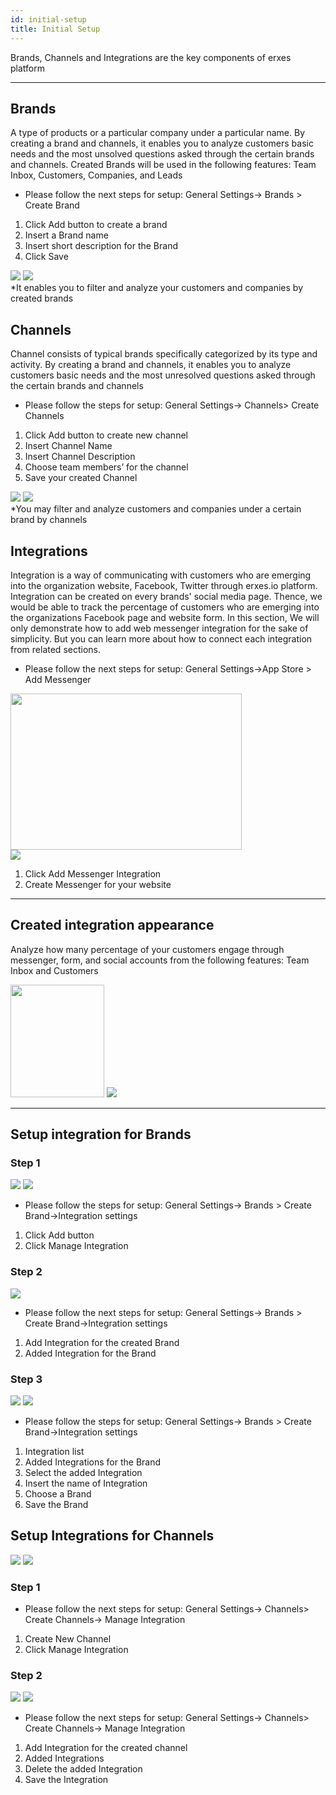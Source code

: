 ```yaml
---
id: initial-setup
title: Initial Setup
---
```


Brands, Channels and Integrations are the key components of erxes platform

---

## Brands

A type of products or a particular company under a particular name. By creating a brand and channels, it enables you to analyze customers basic needs and the most unsolved questions asked through the certain brands and channels. Created Brands will be used in the following features: Team Inbox, Customers, Companies, and Leads

- Please follow the next steps for setup: General Settings-> Brands > Create Brand

1. Click Add button to create a brand
2. Insert a Brand name
3. Insert short description for the Brand
4. Click Save

  <div>
  <img src="https://s3.us-west-2.amazonaws.com/erxes-docs/general-settings/general11.png"/>
  <img src="https://s3.us-west-2.amazonaws.com/erxes-docs/general-settings/general12.png"/>
      <aside class="notice">
      *It enables you to filter and analyze your customers and companies by created brands
      </aside>
  </div>

## Channels

Channel consists of typical brands specifically categorized by its type and activity. By creating a brand and channels, it enables you to analyze customers basic needs and the most unresolved questions asked through the certain brands and channels

- Please follow the steps for setup: General Settings-> Channels> Create Channels

1. Click Add button to create new channel
2. Insert Channel Name
3. Insert Channel Description
4. Choose team members’ for the channel
5. Save your created Channel

<div>
    <img src="https://s3.us-west-2.amazonaws.com/erxes-docs/general-settings/general18.png"/>
    <img src="https://s3.us-west-2.amazonaws.com/erxes-docs/general-settings/general19.png"/>
    <aside class="notice">
    *You may filter and analyze customers and companies under a certain brand by channels 
    </aside>
</div>

## Integrations
Integration is a way of communicating with customers who are emerging into the organization website, Facebook, Twitter through erxes.io platform. Integration can be created on every brands' social media page. Thence, we would be able to track the percentage of customers who are emerging into the organizations Facebook page and website form. In this section, We will only demonstrate how to add web messenger integration for the sake of simplicity. But you can learn more about how to connect each integration from related sections.

+ Please follow the next steps for setup: General Settings->App Store > Add Messenger

<div>
  <img src="https://s3-us-west-2.amazonaws.com/erxes-docs/customer-support/customer-support-7.png" style="width:370px;height:250px;" />
  <br/>
  <img src="https://s3-us-west-2.amazonaws.com/erxes-docs/customer-support/customer-support-8.png" />
</div>

1. Click Add Messenger Integration
2. Create Messenger for your website

---

## Created integration appearance
Analyze how many percentage of your customers engage through messenger, form, and social accounts from the following features: Team Inbox and Customers

<div>
  <img src="https://s3-us-west-2.amazonaws.com/erxes-docs/customer-support/customer-support-9.png" style="width:150px;height:180px;" />
  <img src="https://s3-us-west-2.amazonaws.com/erxes-docs/customer-support/customer-support-10.png" />
</div>

---

## Setup integration for Brands

### Step 1

 <div>
    <img src="https://s3.us-west-2.amazonaws.com/erxes-docs/general-settings/general13.png"/>
    <img src="https://s3.us-west-2.amazonaws.com/erxes-docs/general-settings/general14.png"/>
  </div>

- Please follow the steps for setup: General Settings-> Brands > Create Brand->Integration settings

1. Click Add button
2. Click Manage Integration

### Step 2

<div>
    <img src="https://s3.us-west-2.amazonaws.com/erxes-docs/general-settings/general15.png"/>
  </div>

- Please follow the next steps for setup: General Settings-> Brands > Create Brand->Integration settings

1. Add Integration for the created Brand
2. Added Integration for the Brand

### Step 3

<div>
    <img src="https://s3.us-west-2.amazonaws.com/erxes-docs/general-settings/general16.png"/>
    <img src="https://s3.us-west-2.amazonaws.com/erxes-docs/general-settings/general17.png"/>
  </div>

- Please follow the steps for setup: General Settings-> Brands > Create Brand->Integration settings

1.  Integration list
2.  Added Integrations for the Brand
3.  Select the added Integration
4.  Insert the name of Integration
5.  Choose a Brand
6.  Save the Brand

## Setup Integrations for Channels

<div>
    <img src="https://s3.us-west-2.amazonaws.com/erxes-docs/general-settings/general20.png"/>
    <img src="https://s3.us-west-2.amazonaws.com/erxes-docs/general-settings/general21.png"/>
</div>

### Step 1

- Please follow the next steps for setup: General Settings-> Channels> Create Channels-> Manage Integration

1. Create New Channel
2. Click Manage Integration

### Step 2

<div>
    <img src="https://s3.us-west-2.amazonaws.com/erxes-docs/general-settings/general22.png"/>
    <img src="https://s3.us-west-2.amazonaws.com/erxes-docs/general-settings/general23.png"/>
</div>

- Please follow the next steps for setup: General Settings-> Channels> Create Channels-> Manage Integration

1. Add Integration for the created channel
2. Added Integrations
3. Delete the added Integration
4. Save the Integration
